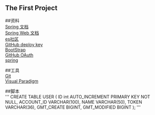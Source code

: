 ## The First Project
##资料<br>
[Spring 文档](https://spring.io/guides)<br>
[Spring Web 文档](https://spring.io/guides/gs/serving-web-content)<br>
[es社区](https://elasticsearch.cn/explore)<br>
[GitHub deploy key](https://developer.github.com/v3/guides/managing-deploy-keys/#deploy-keys)<br>
[BootStrap](v3.bootcss.com)<br>
[GitHub OAuth](https://developer.github.com/apps/building-oauth-apps/creating-an-oauth-app/)<br>
[spring](https://docs.spring.io/spring-boot/docs/2.0.0.RC1/reference/htmlsingle/#boot-features-embedded-database-support)<br>


##工具<br>
[Git](https://git-scm.com/download)<br>
[Visual Paradigm](https://www.visual-paradigm.com/cn/)<br>


##脚本<br>
'''
CREATE TABLE USER
(
    ID int AUTO_INCREMENT PRIMARY KEY NOT NULL,
    ACCOUNT_ID VARCHAR(100),
    NAME VARCHAR(50),
    TOKEN VARCHAR(36),
    GMT_CREATE BIGINT,
    GMT_MODIFIED BIGINT
);
'''
